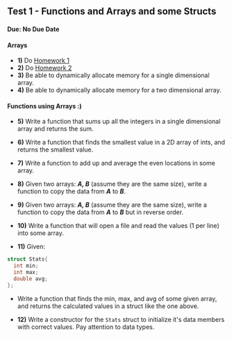 ## Test 1 - Functions and Arrays and some Structs
#### Due: No Due Date


#### Arrays

- **1)** Do [Homework 1](https://github.com/rugbyprof/1063-Data-Structures/tree/master/Assignments/A02)
- **2)** Do [Homework 2](https://github.com/rugbyprof/1063-Data-Structures/tree/master/Assignments/A03)
- **3)** Be able to dynamically allocate memory for a single dimensional array.
- **4)** Be able to dynamically allocate memory for a two dimensional array.

#### Functions using Arrays :)
- **5)** Write a function that sums up all the integers in a single dimensional array and returns the sum.
- **6)** Write a function that finds the smallest value in a 2D array of ints, and returns the smallest value.
- **7)** Write a function to add up and average the even locations in some array. 
- **8)** Given two arrays: ***A, B*** (assume they are the same size), write a function to copy the data from ***A*** to ***B***.
- **9)** Given two arrays: ***A, B*** (assume they are the same size), write a function to copy the data from ***A*** to ***B*** but in reverse order.
- **10)** Write a function that will open a file and read the values (1 per line) into some array. 

- **11)** Given:

```cpp
struct Stats{
  int min;
  int max;
  double avg;
};
```

- Write a function that finds the min, max, and avg of some given array, and returns the calculated values in a struct like the one above.

- **12)** Write a constructor for the `Stats` struct to initialize it's data members with correct values. Pay attention to data types.
